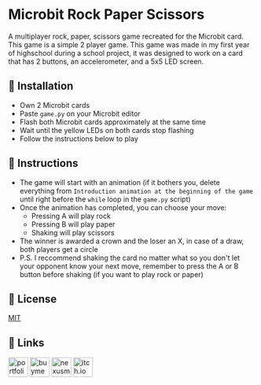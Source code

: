 # Microbit Rock Paper Scissors

A multiplayer rock, paper, scissors game recreated for the Microbit card. This game is a simple 2 player game. This game was made in my first year of highschool during a school project, it was designed to work on a card that has 2 buttons, an accelerometer, and a 5x5 LED screen.

## 📖 Installation

* Own 2 Microbit cards
* Paste `game.py` on your Microbit editor
* Flash both Microbit cards approximately at the same time
* Wait until the yellow LEDs on both cards stop flashing
* Follow the instructions below to play

## 📄 Instructions

* The game will start with an animation (if it bothers you, delete everything from `Introduction animation at the beginning of the game` until right before the `while` loop in the `game.py` script)
* Once the animation has completed, you can choose your move:
    - Pressing A will play rock
    - Pressing B will play paper
    - Shaking will play scissors
* The winner is awarded a crown and the loser an X, in case of a draw, both players get a circle
* P.S. I reccommend shaking the card no matter what so you don't let your opponent know your next move, remember to press the A or B button before shaking (if you want to play rock or paper)

## 📄 License

[MIT](https://choosealicense.com/licenses/mit/)

## 🔗 Links

<a href="https://noxtgm.me" target="_blank" rel="noreferrer"><img src="https://i.imgur.com/lWqe0Ci.png" alt="portfolio" width="40" height="40"/></a> <a href="https://buymeacoffee.com/noxtgm" target="_blank" rel="noreferrer"><img src="https://i.imgur.com/XMrXLUD.png" alt="buymeacoffee page" width="40" height="40"/></a> <a href="https://next.nexusmods.com/profile/noxtgm" target="_blank" rel="noreferrer"><img src="https://i.imgur.com/la4rbPq.png" alt="nexusmods page" width="40" height="40"/></a> <a href="https://noxtgm.itch.io" target="_blank" rel="noreferrer"><img src="https://i.imgur.com/d9pIWxO.png" alt="itch.io page" width="40" height="40"/></a>
